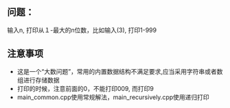 ## 问题：
输入n, 打印从１-最大的n位数，比如输入(3), 打印1-999

## 注意事项

- 这是一个“大数问题”，常用的内置数据结构不满足要求,应当采用字符串或者数组进行存储数据
- 打印的时候，注意前面的0，不能打印009, 而打印9
- main_common.cpp使用常规解法，main_recursively.cpp使用递归打印
